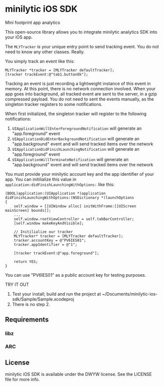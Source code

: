 minilytic iOS SDK
================

Mini footprint app analytics

This open-source library allows you to integrate minilytic analytics SDK into your iOS app.

The `MLYTracker` is your unique entry point to send tracking event. You do not need to know any other classes. Really.

You simply track an event like this:
 
```objectice-c
MLYTracker *tracker = [MLYTracker defaultTracker];
[tracker trackEvent:@"tab1.buttonOk"];
```

Tracking an event is just recording a lightweight instance of this event in memory. At this point, there is no network connection involved. When your app goes into background, all tracked event are sent to the server, in a gzip compressed payload. You do not need to sent the  events manually, as the singleton tracker registers to some notifications.

When first initialized, the singleton tracker will register to the following notifications:
 
1. `UIApplicationWillEnterForegroundNotification` will generate an "app.foreground" event
2. `UIApplicationDidEnterBackgroundNotification` will generate an "app.background" event and will send tracked items over the network
3. `UIApplicationDidFinishLaunchingNotification` will generate an "app.foreground" event
4. `UIApplicationWillTerminateNotification` will generate an "app.background" event and will send tracked items over the network

You must provide your minilytic account key and the app identifier of your app. You can initilialize this value in `application:didFinishLaunchingWithOptions:` like this:
 
```objectice-c
(BOOL)application:(UIApplication *)application didFinishLaunchingWithOptions:(NSDictionary *)launchOptions
{
    self.window = [[UIWindow alloc] initWithFrame:[[UIScreen mainScreen] bounds]];
    ...
	self.window.rootViewController = self.tabBarController;
	[self.window makeKeyAndVisible];

	// Initilialize our tracker
	MLYTracker* tracker = [MLYTracker defaultTracker];
	tracker.accountKey = @"PV6IES01";
	tracker.appIdentifier = @"1";

    [tracker trackEvent:@"app.foreground"];
	
    return YES;
}
```

You can use "PV6IES01" as a public account key for testing purposes.

TRY IT OUT

1. Test your install; build and run the project at ~/Documents/minilytic-ios-sdk/Sample/Sample.xcodeproj
2. There is no step 2.

## Requirements

### libz

### ARC

## License

minilytic iOS SDK is available under the DWYW license. See the LICENSE file for more info.